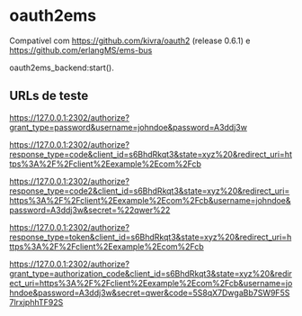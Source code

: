 # oauth2ems
Compatível com https://github.com/kivra/oauth2 (release 0.6.1) e https://github.com/erlangMS/ems-bus



oauth2ems_backend:start().

## URLs de teste

https://127.0.0.1:2302/authorize?grant_type=password&username=johndoe&password=A3ddj3w

https://127.0.0.1:2302/authorize?response_type=code&client_id=s6BhdRkqt3&state=xyz%20&redirect_uri=https%3A%2F%2Fclient%2Eexample%2Ecom%2Fcb

https://127.0.0.1:2302/authorize?response_type=code2&client_id=s6BhdRkqt3&state=xyz%20&redirect_uri=https%3A%2F%2Fclient%2Eexample%2Ecom%2Fcb&username=johndoe&password=A3ddj3w&secret=%22qwer%22

https://127.0.0.1:2302/authorize?response_type=token&client_id=s6BhdRkqt3&state=xyz%20&redirect_uri=https%3A%2F%2Fclient%2Eexample%2Ecom%2Fcb

https://127.0.0.1:2302/authorize?grant_type=authorization_code&client_id=s6BhdRkqt3&state=xyz%20&redirect_uri=https%3A%2F%2Fclient%2Eexample%2Ecom%2Fcb&username=johndoe&password=A3ddj3w&secret=qwer&code=5S8qX7DwgaBb7SW9F5S7lrxjphhTF92S
